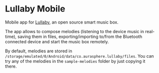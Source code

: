 # Lullaby Mobile

Mobile app for [Lullaby](https://github.com/aurasphere/lullaby), an open source smart music box.

The app allows to compose melodies (listening to the device music in real-time), saving them in files, exporting/importing to/from the Bluetooth connected device and start the music box remotely.

By default, melodies are stored in ```/storage/emulated/0/Android/data/co.aurasphere.lullaby/files```. You can try any of the melodies in the ```sample-melodies``` folder by just copying it there.
